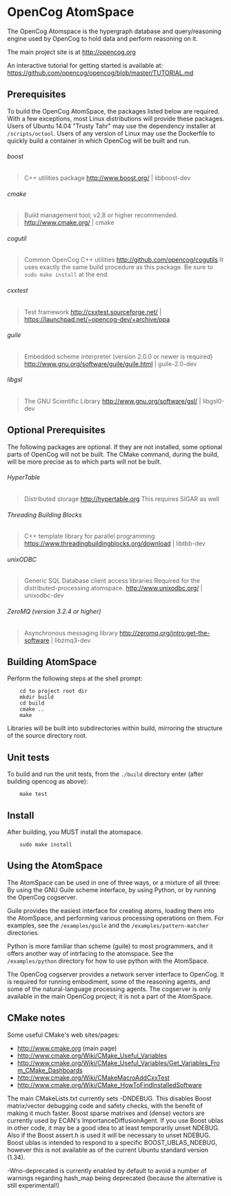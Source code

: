 OpenCog AtomSpace
=================

The OpenCog Atomspace is the hypergraph database and query/reasoning
engine used by OpenCog to hold data and perform reasoning on it.

The main project site is at http://opencog.org

An interactive tutorial for getting started is available at:
https://github.com/opencog/opencog/blob/master/TUTORIAL.md

Prerequisites
-------------
To build the OpenCog AtomSpace, the packages listed below are required.
With a few exceptions, most Linux distributions will provide these
packages. Users of Ubuntu 14.04 "Trusty Tahr" may use the dependency
installer at `/scripts/octool`.  Users of any version of Linux may
use the Dockerfile to quickly build a container in which OpenCog will
be built and run.

###### boost
> C++ utilities package
> http://www.boost.org/ | libboost-dev

###### cmake
> Build management tool; v2.8 or higher recommended.
> http://www.cmake.org/ | cmake

###### cogutil
> Common OpenCog C++ utilities
> http://github.com/opencog/cogutils
> It uses exactly the same build procedure as this package. Be sure
  to `sudo make install` at the end.

###### cxxtest
> Test framework
> http://cxxtest.sourceforge.net/ | https://launchpad.net/~opencog-dev/+archive/ppa

###### guile
> Embedded scheme interpreter (version 2.0.0 or newer is required)
> http://www.gnu.org/software/guile/guile.html | guile-2.0-dev

###### libgsl
> The GNU Scientific Library
> http://www.gnu.org/software/gsl/ | libgsl0-dev

Optional Prerequisites
----------------------
The following packages are optional. If they are not installed, some
optional parts of OpenCog will not be built.  The CMake command, during
the build, will be more precise as to which parts will not be built.

###### HyperTable
> Distributed storage
> http://hypertable.org
> This requires SIGAR as well

###### Threading Building Blocks
> C++ template library for parallel programming
> https://www.threadingbuildingblocks.org/download | libtbb-dev

###### unixODBC
> Generic SQL Database client access libraries
> Required for the distributed-processing atomspace.
> http://www.unixodbc.org/ | unixodbc-dev

###### ZeroMQ (version 3.2.4 or higher)
> Asynchronous messaging library
> http://zeromq.org/intro:get-the-software | libzmq3-dev

Building AtomSpace
------------------
Perform the following steps at the shell prompt:
```
    cd to project root dir
    mkdir build
    cd build
    cmake ..
    make
```
Libraries will be built into subdirectories within build, mirroring
the structure of the source directory root.


Unit tests
----------
To build and run the unit tests, from the `./build` directory enter
(after building opencog as above):
```
    make test
```

Install
-------
After building, you MUST install the atomspace.
```
    sudo make install
```

Using the AtomSpace
-------------------
The AtomSpace can be used in one of three ways, or a mixture of all three:
By using the GNU Guile scheme interface, by using Python, or by running
the OpenCog cogserver.

Guile provides the easiest interface for creating atoms, loading them
into the AtomSpace, and performing various processing operations on
them.  For examples, see the `/examples/guile` and the
`/examples/pattern-matcher` directories.

Python is more familiar than scheme (guile) to most programmers, and
it offers another way of intrfacing to the atomspace. See the
`/examples/python` directory for how to use python with the AtomSpace.

The OpenCog cogserver provides a network server interface to OpenCog.
It is required for running embodiment, some of the reasoning agents,
and some of the natural-language processing agents.  The cogserver is
only available in the main OpenCog project; it is not a part of the
AtomSpace.

CMake notes
-----------
Some useful CMake's web sites/pages:

 - http://www.cmake.org (main page)
 - http://www.cmake.org/Wiki/CMake_Useful_Variables
 - http://www.cmake.org/Wiki/CMake_Useful_Variables/Get_Variables_From_CMake_Dashboards
 - http://www.cmake.org/Wiki/CMakeMacroAddCxxTest
 - http://www.cmake.org/Wiki/CMake_HowToFindInstalledSoftware


The main CMakeLists.txt currently sets -DNDEBUG. This disables Boost
matrix/vector debugging code and safety checks, with the benefit of
making it much faster. Boost sparse matrixes and (dense) vectors are
currently used by ECAN's ImportanceDiffusionAgent. If you use Boost
ublas in other code, it may be a good idea to at least temporarily
unset NDEBUG. Also if the Boost assert.h is used it will be necessary
to unset NDEBUG. Boost ublas is intended to respond to a specific
BOOST_UBLAS_NDEBUG, however this is not available as of the current
Ubuntu standard version (1.34).

-Wno-deprecated is currently enabled by default to avoid a number of
warnings regarding hash_map being deprecated (because the alternative
is still experimental!)
